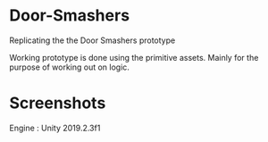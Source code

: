 # Door-Smashers
Replicating the the Door Smashers prototype

Working prototype is done using the primitive assets. Mainly for the purpose of working out on logic.

# Screenshots



Engine : Unity 2019.2.3f1
